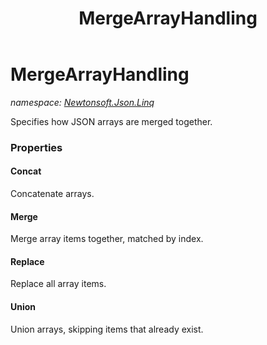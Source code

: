 ﻿---
title: MergeArrayHandling
---

# MergeArrayHandling
_namespace: [Newtonsoft.Json.Linq](N-Newtonsoft.Json.Linq.html)_

Specifies how JSON arrays are merged together.



### Properties

#### Concat
Concatenate arrays.
#### Merge
Merge array items together, matched by index.
#### Replace
Replace all array items.
#### Union
Union arrays, skipping items that already exist.

